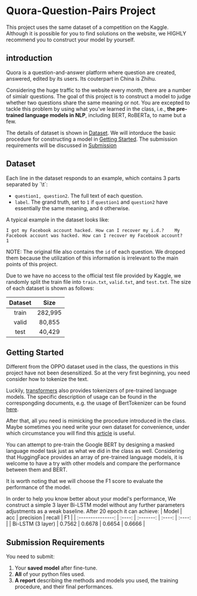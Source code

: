 # Quora-Question-Pairs Project
This project uses the same dataset of a competition on the Kaggle. Although it is possible for you to find solutions on the website, we HIGHLY recommend you to construct your model by yourself.

## introduction
Quora is a question-and-answer platform where question are created, answered, edited by its users. Its couterpart in China is Zhihu.

Considering the huge traffic to the website every month, there are a number of simialr questions. The goal of this project is to construct a model to judge whether two questions share the same meaning or not. You are excepted to tackle this problem by using what you've learned in the class, i.e., **the pre-trained language models in NLP**, including BERT, RoBERTa, to name but a few.

The details of dataset is shown in [Dataset](#dataset). We will intorduce the basic procedure for constructing a model in [Getting Started](#start). The submission requirements will be discussed in [Submission](#submission)

<h2 id='dataset'>Dataset</h2>
Each line in the dataset responds to an example, which contains 3 parts separated by `\t`:

-   `question1, question2`. The full text of each question.
-   `label`. The grand truth, set to `1` if `question1` and `question2` have essentially the same meaning, and `0` otherwise.

A typical example in the dataset looks like:
```
I got my Facebook account hacked. How can I recover my i.d.?    My Facebook account was hacked. How can I recover my Facebook account?    1
```

NOTE: The original file also contains the `id` of each question. We dropped them because the utilization of this information is irrelevant to the main points of this project.

Due to we have no access to the official test file provided by Kaggle, we randomly split the train file into `train.txt`, `valid.txt`, and `test.txt`. The size of each dataset is shown as follows:

| Dataset |  Size   |
| :-----: | :-----: |
|  train  | 282,995 |
|  valid  | 80,855  |
|  test   | 40,429  |


<h2 id='start'>Getting Started</h2>
Different from the OPPO dataset used in the class, the questions in this project have not been desensitized. So at the very first beginning, you need consider how to tokenize the text.

Luckily, [transformers](https://github.com/huggingface/transformers) also provides tokenizers of pre-trained language models. The specific description of usage can be found in the correspongding documents, e.g. the usage of BertTokenizer can be found [here](https://huggingface.co/transformers/model_doc/bert.html#berttokenizer).

After that, all you need is mimicking the procedure introduced in the class. Maybe sometimes you need write your own dataset for convenience, under which circumstance you will find this [article](https://huggingface.co/transformers/custom_datasets.html) is useful.

You can attempt to pre-train the Google BERT by designing a masked language model task just as what we did in the class as well. Considering that HuggingFace provides an array of pre-trained language models, it is welcome to have a try with other models and compare the performance between them and BERT. 

It is worth noting that we will choose the F1 score to evaluate the performance of the model.

In order to help you know better about your model's performance, We construct a simple 3 layer Bi-LSTM model without any further parameters adjustments as a weak baseline. After 20 epoch it can achieve:
|       Model       |  acc   | precision | recall |   F1   |
| :---------------: | :----: | :-------: | :----: | :----: |
| Bi-LSTM (3 layer) | 0.7562 |  0.6678   | 0.6654 | 0.6666 |


<h2 id='submission'>Submission Requirements</h2>
You need to submit:

1.    Your **saved model** after fine-tune.
2.    **All** of your python files used.
3.    **A report** describing the methods and models you used, the training procedure, and their final performances.